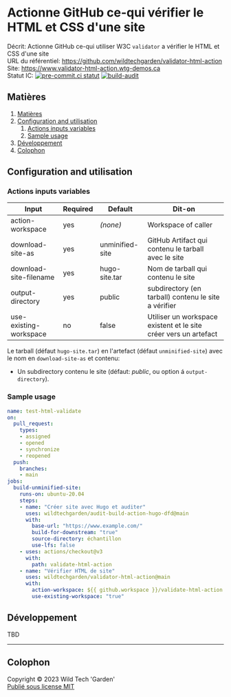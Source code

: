 # Actionne GitHub ce-qui vérifier le HTML et CSS d'une site

Décrit: Actionne GitHub ce-qui utiliser W3C `validator` a vérifier le HTML et CSS
d'une site  
URL du référentiel: <https://github.com/wildtechgarden/validator-html-action>\
Site: <https://www.validator-html-action.wtg-demos.ca>  
Statut IC: [![pre-commit.ci statut](https://results.pre-commit.ci/badge/github/wildtechgarden/validator-html-action/main.svg)](https://results.pre-commit.ci/latest/github/wildtechgarden/validator-html-action/main)
[![build-audit](https://github.com/wildtechgarden/validator-html-action/actions/workflows/build-audit.yml/badge.svg)](https://github.com/wildtechgarden/validator-html-action/actions/workflows/build-audit.yml)

## Matières

1. [Matières](#matières)
2. [Configuration and utilisation](#configuration-and-utilisation)
   1. [Actions inputs variables](#actions-inputs-variables)
   2. [Sample usage](#sample-usage)
3. [Développement](#développement)
4. [Colophon](#colophon)

## Configuration and utilisation

### Actions inputs variables

| Input | Required | Default | Dit-on |
|-------|-------|---------|---------|
| action-workspace | yes | _(none)_ | Workspace of caller |
| download-site-as | yes | unminified-site | GitHub Artifact qui contenu le tarball avec le site |
| download-site-filename | yes | hugo-site.tar | Nom de tarball qui contenu le site |
| output-directory | yes | public | subdirectory (en tarball) contenu le site a vérifier |
| use-existing-workspace | no | false | Utiliser un workspace existent et le site créer vers un artefact |

Le tarball (défaut ``hugo-site.tar``) en l'artefact (défaut
``unminified-site``) avec le nom en ``download-site-as`` et contenu:

* Un subdirectory contenu le site (défaut: _public_, ou option
á ``output-directory``).

### Sample usage

```yaml
name: test-html-validate
on:
  pull_request:
    types:
    - assigned
    - opened
    - synchronize
    - reopened
  push:
    branches:
    - main
jobs:
  build-unminified-site:
    runs-on: ubuntu-20.04
    steps:
    - name: "Créer site avec Hugo et auditer"
      uses: wildtechgarden/audit-build-action-hugo-dfd@main
      with:
        base-url: "https://www.example.com/"
        build-for-downstream: "true"
        source-directory: échantillon
        use-lfs: false
    - uses: actions/checkout@v3
      with:
        path: validate-html-action
    - name: "Vérifier HTML de site"
      uses: wildtechgarden/validator-html-action@main
      with:
        action-workspace: ${{ github.workspace }}/validate-html-action
        use-existing-workspace: "true"
```

## Développement

TBD

-------

## Colophon

Copyright © 2023 Wild Tech 'Garden'  
[Publié sous license MIT](LICENSE)
